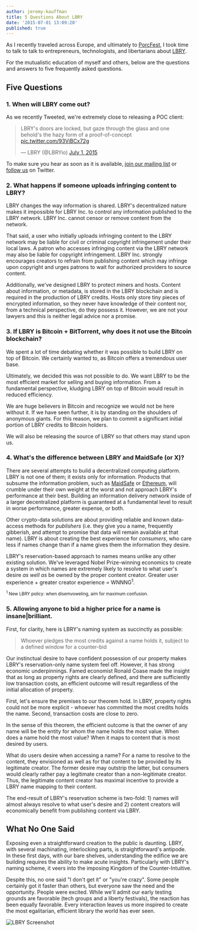 ```yaml
---
author: jeremy-kauffman
title: 5 Questions About LBRY
date: '2015-07-01 13:09:20'
published: true
---
```


As I recently traveled across Europe, and ultimately to [PorcFest](http://www.porcfest.com), I took time to talk to talk to entrepreneurs, technologists, and libertarians about [LBRY](https://lbry.io).

For the mutualistic education of myself and others, below are the questions and answers to five frequently asked questions.

## Five Questions

### 1. When will LBRY come out?

As we recently Tweeted, we're extremely close to releasing a POC client:

> LBRY's doors are locked, but gaze through the glass and one behold's the hazy form of a proof-of-concept [pic.twitter.com/93ViBCx72g](http://t.co/93ViBCx72g)
>
> — LBRY (@LBRYio) [July 1, 2015](https://twitter.com/LBRYio/status/616333374878281728)

To make sure you hear as soon as it is available, [join our mailing list](https://lbry.io/list/subscribe) or [follow us](https://twitter.com/lbryio) on Twitter.


### 2. What happens if someone uploads infringing content to LBRY?

LBRY changes the way information is shared. LBRY's decentralized nature makes it impossible for LBRY Inc. to control any information
published to the LBRY network. LBRY Inc. cannot censor or remove content from the network.

That said, a user who initially uploads infringing content to the LBRY network may be liable for civil or criminal copyright
infringement under their local laws. A patron who accesses infringing content via the LBRY network may also be liable for copyright
infringement. LBRY Inc. strongly encourages creators to refrain from publishing content which may infringe upon copyright and urges
patrons to wait for authorized providers to source content.

Additionally, we've designed LBRY to protect miners and hosts. Content about information, or metadata, is stored in the LBRY blockchain
and is required in the production of LBRY credits. Hosts only store tiny pieces of encrypted information, so they never have knowledge
of their content nor, from a technical perspective, do they possess it. However, we are not your lawyers and this is neither
legal advice nor a promise.


### 3. If LBRY is Bitcoin + BitTorrent, why does it not use the Bitcoin blockchain?

We spent a lot of time debating whether it was possible to build LBRY on top of Bitcoin. We certainly wanted to, as Bitcoin
offers a tremendous user base.

Ultimately, we decided this was not possible to do. We want LBRY to be the most efficient market for selling and buying
information. From a fundamental perspective, kludging LBRY on top of Bitcoin would result in reduced efficiency.

We are huge believers in Bitcoin and recognize we would not be here without it. If we have seen further, it is by standing on
the shoulders of anonymous giants. For this reason, we plan to commit a significant initial portion of LBRY credits to
Bitcoin holders.

We will also be releasing the source of LBRY so that others may stand upon us.


### 4. What's the difference between LBRY and MaidSafe (or X)?

There are several attempts to build a decentralized computing platform. LBRY is not one of them; it exists only for information.
Products that subsume the information problem, such as [MaidSafe](https://www.maidsafe.net) or [Ethereum](https://www.ethereum.org), will crumble
under their own weight at the worst and not approach LBRY's performance at their best. Building an information delivery network
inside of a larger decentralized platform is guaranteed at a fundamental level to result in worse performance, greater expense,
or both.

Other crypto-data solutions are about providing reliable and known data-access methods for *publishers* (i.e. they give you a name,
frequently gibberish, and attempt to promise that data will remain available at that name). LBRY is about creating the best experience
for *consumers*, who care less if names change than if a name gives them the information they desire.

LBRY's reservation-based approach to names means unlike any other existing solution. We've leveraged Nobel Prize-winning economics
to create a system in which names are extremely likely to resolve to what user's desire *as well as* be owned by the proper content
creator. Greater user experience + greater creator experience = WNNNG<sup>1</sup>.

<small><sup>1</sup> New LBRY policy: when disemvoweling, aim for maximum confusion. </small>


### 5. **Allowing anyone to bid a higher price for a name is insane|brilliant.**

First, for clarity, here is LBRY's naming system as succinctly as possible:

> Whoever pledges the most credits against a name holds it, subject to a defined window for a counter-bid

Our instinctual desire to have confident possession of our property makes LBRY's reservation-only name system feel off. However,
it has strong economic underpinnings. Famed economist Ronald Coase made the insight that as long as property rights are clearly
defined, and there are sufficiently low transaction costs, an efficient outcome will result regardless of the initial allocation
of property.

First, let's ensure the premises to our theorem hold. In LBRY, property rights could not be more explicit - whoever has committed
the most credits holds the name. Second, transaction costs are close to zero.

In the sense of this theorem, the efficient outcome is that the owner of any name will be the entity for whom the name holds the
most value. When does a name hold the most value? When it maps to content that is most desired by users.

What do users desire when accessing a name? For a name to resolve to the content, they envisioned as well as for that content to be
provided by its legitimate creator. The former desire may outstrip the latter, but consumers would clearly rather pay a legitimate
creator than a non-legitimate creator. Thus, the legitimate content creator has maximal incentive to provide a LBRY name mapping
to their content.

The end-result of LBRY's reservation scheme is two-fold: 1) names will almost always resolve to what user's desire and 2) content
creators will economically benefit from publishing content via LBRY.


## What No One Said

Exposing even a straightforward creation to the public is daunting. LBRY, with several machinating, interlocking parts, is
straightforward's antipode. In these first days, with our bare shelves, understanding the edifice we are building requires
the ability to make acute insights. Particularly with LBRY's naming scheme, it veers into the imposing Kingdom of the
Counter-Intuitive.

Despite this, no one said "I don't get it" or "you're crazy". Some people certainly got it faster than others, but everyone saw
the need and the opportunity. People were excited. While we'll admit our early testing grounds are favorable (tech groups and a
liberty festivals), the reaction has been equally favorable. Every interaction leaves us more inspired to create the most egalitarian,
efficient library the world has ever seen.

![LBRY Screenshot](https://pbs.twimg.com/media/CI2n8ClWsAAFlrG.png)
